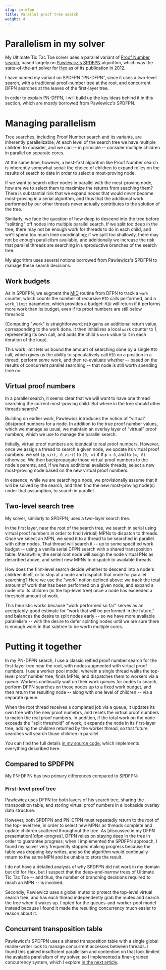 ```yaml
---
slug: pn-dfpn
title: Parallel proof tree search
weight: 4
---
```


# Parallelism in my solver

My Ultimate Tic Tac Toe solver uses a parallel variant of [Proof Number search][pns], based largely on [Pawlewicz's SPDFPN][spdfpn] algorithm, which was the state-of-the-art solver for [Hex][hex] as of its publication in 2012.

I have named my variant on SPDFPN "PN-DFPN", since it uses a two-level search, with a traditional proof-number tree at the root, and concurrent DFPN searches at the leaves of the first-layer tree.

In order to explain PN-DFPN, I will build up the key ideas behind it in this section, which are mostly borrowed from Pawlewicz's SPDFPN.

# Managing parallelism

Tree searches, including Proof Number search and its variants, are inherently parallelizable; At each level of the search tree we have multiple children to consider, and we can -- in principle -- consider multiple children in parallel on separate cores.

At the same time, however, a best-first algorithm like Proof Number search is inherently somewhat serial: the choice of children to expand relies on the results of search to date in order to select a most-proving node.

If we want to search other nodes in parallel with the most-proving node, how are we to select them to maximize the returns from seaching them? There is substantial risk that we expand nodes that would _never_ become most-proving in a serial algorithm, and thus that the additional work performed by our other threads never actually contributes to the solution of the tree.

Similarly, we face the question of how deep to descend into the tree before "splitting" off nodes into multiple parallel search. If we split too deep in the tree, there may not be enough work for threads to do in each child, and we'll spend too much time coordinating; if we split too shallowly, there may not be enough parallelism available, and additionally we increase the risk that parallel threads are searching in unproductive branches of the search tree.

My algorithm uses several notions borrowed from Pawlewicz's SPDFPN to manage these search decisions.

## Work budgets

As in SPDFPN, we augment the [MID][mid] routine from DFPN to track a `work` counter, which counts the number of recursive `MID` calls performed, and a `work_limit` parameter, which provides a budget: `MID` will return if it performs more work than its budget, even if its proof numbers are still below threshold.

(Computing "work" is straightforward; `MID` gains an additional return value, corresponding to the work done. It then initializes a local `work` counter to 1, representing its own call, and adds the child's `work` value to it in each iteration of the loop).

This work limit lets us bound the amount of searching done by a single `MID` call, which gives us the ability to speculatively call `MID` on a position in a thread, perform some work, and then re-evaluate whether -- based on the results of concurrent parallel searching -- that node is still worth spending time on.

## Virtual proof numbers

In a parallel search, it seems clear that we will want to have one thread searching the current most-proving child. But where in the tree should other threads search?

Building on earlier work, Pawlewicz introduces the notion of "virtual" (dis)proof numbers for a node. In addition to the true proof number values, which we manage as usual, we maintain an overlay layer of "virtual" proof numbers, which we use to manage the parallel search.

Initially, virtual proof numbers are identical to real proof numbers. However, once we assign a thread to search a given node, we update its virtual proof numbers: we set `(ϕ_virt, δ_virt)` to `(0, ∞)` if If `ϕ < δ`, and to `(∞, 0)` otherwise. We then backpropagate those virtual proof numbers to the node's parents, and, if we have additional available threads, select a new most-proving node based on the new virtual proof numbers.

In essence, while we are searching a node, we provisionally assume that it will be solved by the search, and then find the new most-proving node(s) under that assumption, to search in parallel.

## Two-level search tree

My solver, similarly to SPDFPN, uses a two-layer search tree.

In the first layer, near the root of the search tree, we search in serial using virtual proof numbers in order to find (virtual) MPNs to dispatch to threads. Once we select an MPN, we send it to a thread to be searched in parallel with other nodes. That thread will search it -- up to some specified work budget -- using a vanilla serial DFPN search with a shared transposition table. Meanwhile, the serial root node will assign the node virtual PNs as described above, and select new MPNs to dispatch to available threads.

How does the first-level search decide whether to descend into a node's children itself, or to stop at a node and dispatch that node for parallel searching? Here we use the "work" notion defined above: we track the total amount of work that has been performed on a given node, and expand a node into its children (in the top-level tree) once a node has exceeded a threshold amount of work.

This heuristic works because "work performed so far" serves as an acceptably-good estimate for "work that will be performed in the future," and balances the desire to split nodes early -- so we have more available parallelism -- with the desire to defer splitting nodes until we are sure there is enough work in that subtree to be worth multiple cores.

# Putting it together

In my PN-DFPN search, I use a classic reified proof number search for the first-layer tree near the root, with nodes augmented with virtual proof numbers. I use a worker pool model, wherein a single thread walks the top-level proof number tree, finds MPNs, and dispatches them to workers via a queue. Workers continually wait on their work queues for nodes to search, perform DFPN searches on those nodes up to a fixed work budget, and then return the resulting node -- along with one level of children -- via a separate queue.

When the root thread receives a completed job via a queue, it updates its own tree with the new proof numebrs, and resets the virtual proof numbers to match the real proof numbers. In addition, if the total work on the node exceeds the "split threshold" of work, it expands the node in its first-layer tree, adding the children returned by the worker thread, so that future searches will search those children in parallel.

You can find the full details [in my source code][source], which implements everything described here.

[source]: https://github.com/nelhage/ultimattt/blob/master/src/lib/prove/pn_dfpn.rs


## Compared to SPDFPN

My PN-DFPN has two primary differences compared to SPDFPN:

### First-level proof tree

Pawlewicz uses DFPN for both layers of his search tree, sharing the transposition table, and storing virtual proof numbers in a lookaside overlay data structure.

However, both SPDFPN and PN-DFPN must repeatedly return to the root of the top-level tree, in order to select new MPNs as threads complete and update children scattered throughout the tree. As [discussed in my DFPN presentation][dfpn-progres], DFPN relies on staying deep in the tree in order to guarantee progress; when I implemented the SPDFPN approach, I found my solver very frequently stopped making progress because the table was dropping key writes, and so the algorithm would continually return to the same MPN and be unable to store the result.

I do not have a detailed analysis of why SPDFPN did not work in my domain but did for Hex, but I suspect that the deep-and-narrow trees of Ultimate Tic Tac Toe -- and thus, the number of branching decisions required to reach an MPN -- is involved.

Secondly, Pawlewicz uses a global mutex to protect the top-level virtual search tree, and has each thread independently grab the mutex and search the tree when it wakes up. I opted for the queues-and-worker-pool model instead because I found it made the resulting concurrency much easier to reason about it.

## Concurrent transposition table

Pawlewicz's SPDFPN uses a shared transposition table with a single global reader-writer lock to manage concurrent accesses between threads. I found this gained insufficient parallelism and contention on that lock limited the avalable parallelism of my solver, so I implemented a finer-grained concurrency system, which I explore [in the next article][tt].

[pns]: /docs/ultimate/pn-search/
[spdfpn]: http://citeseerx.ist.psu.edu/viewdoc/summary?doi=10.1.1.353.270
[hex]: https://en.wikipedia.org/wiki/Hex_(board_game)
[mid]: docs/ultimate/pn-search/dfpn/#pseudo-code
[dfpn-progress]: /docs/ultimate/pn-search/dfpn/#a-note-on-this-presentation
[tt]: tt/
